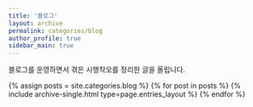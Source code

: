 ```yaml
---
title: '블로그'
layout: archive
permalink: categories/blog
author_profile: true
sidebar_main: true
---
```


블로그를 운영하면서 겪은 시행착오를 정리한 글을 올립니다.

{% assign posts = site.categories.blog %}
{% for post in posts %}
{% include archive-single.html type=page.entries_layout %}
{% endfor %}
